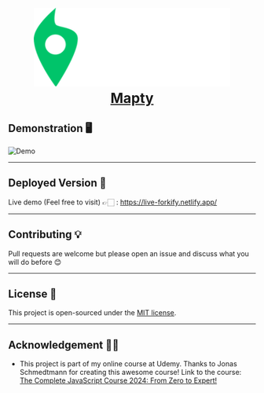 <h1 align="center">
  <br>
  <a href="https://live-mapty.netlify.app/"><img src="https://github.com/khaledGadelhaQ/Mapty/blob/main/logo.png" alt="Mapty" width="400" height="160"></a>
  <br>
  <a href="https://live-mapty.netlify.app/">Mapty</a>
  <br>
</h1>

## Demonstration 🖥️

![Demo](https://github.com/khaledGadelhaQ/Mapty/blob/main/demo.gif)

---

## Deployed Version 🚀

  Live demo (Feel free to visit) 👉🏻 : https://live-forkify.netlify.app/
  
---


## Contributing 💡

Pull requests are welcome but please open an issue and discuss what you will do before 😊


---

## License 📄

This project is open-sourced under the [MIT license](https://opensource.org/licenses/MIT).

---


## Acknowledgement 🙏🏻

- This project is part of my online course at Udemy. Thanks to Jonas Schmedtmann for creating this awesome course! Link to the course: [The Complete JavaScript Course 2024: From Zero to Expert!](https://www.udemy.com/course/the-complete-javascript-course/?couponCode=OF83024E)
